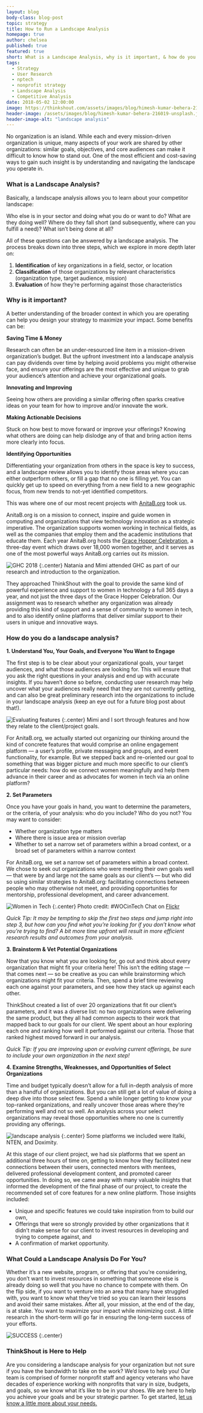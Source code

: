 ```yaml
---
layout: blog
body-class: blog-post
topic: strategy
title: How to Run a Landscape Analysis
homepage: true
author: chelsea
published: true
featured: true
short: What is a Landscape Analysis, why is it important, & how do you do it?
tags:
  - Strategy
  - User Research
  - nptech
  - nonprofit strategy
  - Landscape Analysis
  - Competitive Analysis
date: 2018-05-02 12:00:00
image: https://thinkshout.com/assets/images/blog/himesh-kumar-behera-216019-unsplash.jpg
header-image: /assets/images/blog/himesh-kumar-behera-216019-unsplash.jpg
header-image-alt: "landscape analysis"
---
```


No organization is an island. While each and every mission-driven organization is unique, many aspects of your work are shared by other organizations: similar goals, objectives, and core audiences can make it difficult to know how to stand out. One of the most efficient and cost-saving ways to gain such insight is by understanding and navigating the landscape you operate in.

### What is a Landscape Analysis?
Basically, a landscape analysis allows you to learn about your competitor landscape:

Who else is in your sector and doing what you do or want to do? What are they doing well? Where do they fall short (and subsequently, where can you fulfill a need)? What isn’t being done at all?

All of these questions can be answered by a landscape analysis. The process breaks down into three steps, which we explore in more depth later on:
1. **Identification** of key organizations in a field, sector, or location
2. **Classification** of those organizations by relevant characteristics (organization type, target audience, mission)
3. **Evaluation** of how they’re performing against those characteristics

### Why is it important?
A better understanding of the broader context in which you are operating can help you design your strategy to maximize your impact. Some benefits can be:

**Saving Time & Money**

Research can often be an under-resourced line item in a mission-driven organization’s budget. But the upfront investment into a landscape analysis can pay dividends over time by helping avoid problems you might otherwise face, and ensure your offerings are the most effective and unique to grab your audience’s attention and achieve your organizational goals.

**Innovating and Improving**

Seeing how others are providing a similar offering often sparks creative ideas on your team for how to improve and/or innovate the work.

**Making Actionable Decisions**

Stuck on how best to move forward or improve your offerings? Knowing what others are doing can help dislodge any of that and bring action items more clearly into focus.

**Identifying Opportunities**

Differentiating your organization from others in the space is key to success, and a landscape review allows you to identify those areas where you can either outperform others, or fill a gap that no one is filling yet. You can quickly get up to speed on everything from a new field to a new geographic focus, from new trends to not-yet identified competitors.

This was where one of our most recent projects with [AnitaB.org](https://anitab.org/) took us.

AnitaB.org is on a mission to connect, inspire and guide women in computing and organizations that view technology innovation as a strategic imperative. The organization supports women working in technical fields, as well as the companies that employ them and the academic institutions that educate them. Each year AnitaB.org hosts the [Grace Hopper Celebration](https://ghc.anitab.org/), a three-day event which draws over 18,000 women together, and it serves as one of the most powerful ways AnitaB.org carries out its mission.

![GHC 2018](/assets/images/blog/GHC_2018.jpg)
{:.center}
<span class="caption"><i class="fa fa-caret-up"></i>Natania and Mimi attended GHC as part of our research and introduction to the organization.</span>

They approached ThinkShout with the goal to provide the same kind of powerful experience and support to women in technology a full 365 days a year, and not just the three days of the Grace Hopper Celebration. Our assignment was to research whether any organization was already providing this kind of support and a sense of community to women in tech, and to also identify online platforms that deliver similar support to their users in unique and innovative ways.

### How do you do a landscape analysis?

**1. Understand You, Your Goals, and Everyone You Want to Engage**

The first step is to be clear about your organizational goals, your target audiences, and what those audiences are looking for. This will ensure that you ask the right questions in your analysis and end up with accurate insights. If you haven’t done so before, conducting user research may help uncover what your audiences really need that they are not currently getting, and can also be great preliminary research into the organizations to include in your landscape analysis (keep an eye out for a future blog post about that!).

![Evaluating features](/assets/images/blog/Mimi_Chelsea_Posts.jpg)
{:.center}
<span class="caption"><i class="fa fa-caret-up"></i>Mimi and I sort through features and how they relate to the client/project goals.</span>

For AnitaB.org, we actually started out organizing our thinking around the kind of concrete features that would comprise an online engagement platform — a user’s profile, private messaging and groups, and event functionality, for example. But we stepped back and re-oriented our goal to something that was bigger picture and much more specific to our client’s particular needs: how do we connect women meaningfully and help them advance in their career and as advocates for women in tech via an online platform?

**2. Set Parameters**

Once you have your goals in hand, you want to determine the parameters, or the criteria, of your analysis: who do you include? Who do you not? You may want to consider:
- Whether organization type matters
- Where there is issue area or mission overlap
- Whether to set a narrow set of parameters within a broad context, or a broad set of parameters within a narrow context

For AnitaB.org, we set a narrow set of parameters within a broad context. We chose to seek out organizations who were meeting their own goals well — that were by and large not the same goals as our client’s — but who did so using similar strategies to AnitaB.org: facilitating connections between people who may otherwise not meet, and providing opportunities for mentorship, professional development, and career advancement.

![Women in Tech](/assets/images/blog/WOC_tech_chat.jpg)
{:.center}
<span class="caption"><i class="fa fa-caret-up"></i>Photo credit: #WOCinTech Chat on [Flickr](www.flickr.com)</span>

*Quick Tip: It may be tempting to skip the first two steps and jump right into step 3, but how can you find what you’re looking for if you don’t know what you’re trying to find? A bit more time upfront will result in more efficient research results and outcomes from your analysis.*

**3. Brainstorm & Vet Potential Organizations**

Now that you know what you are looking for, go out and think about every organization that might fit your criteria here! This isn’t the editing stage — that comes next — so be creative as you can while brainstorming which organizations might fit your criteria. Then, spend a brief time reviewing each one against your parameters, and see how they stack up against each other.

ThinkShout created a list of over 20 organizations that fit our client’s parameters, and it was a diverse list: no two organizations were delivering the same product, but they all had common aspects to their work that mapped back to our goals for our client. We spent about an hour exploring each one and ranking how well it performed against our criteria. Those that ranked highest moved forward in our analysis.

*Quick Tip: If you are improving upon or evolving current offerings, be sure to include your own organization in the next step!*

**4. Examine Strengths, Weaknesses, and Opportunities of Select Organizations**

Time and budget typically doesn’t allow for a full in-depth analysis of more than a handful of organizations. But you can still get a lot of value of doing a deep dive into those select few. Spend a while longer getting to know your top-ranked organizations, and really uncover those areas where they’re performing well and not so well. An analysis across your select organizations may reveal those opportunities where no one is currently providing any offerings.

![landscape analysis](/assets/images/blog/anita-b-landscape-analysis.jpg)
{:.center}
<span class="caption"><i class="fa fa-caret-up"></i>Some platforms we included were Italki, NTEN, and Doximity.</span>

At this stage of our client project, we had six platforms that we spent an additional three hours of time on, getting to know how they facilitated new connections between their users, connected mentors with mentees, delivered professional development content, and promoted career opportunities. In doing so, we came away with many valuable insights that informed the development of the final phase of our project, to create the recommended set of core features for a new online platform. Those insights included:
  - Unique and specific features we could take inspiration from to build our own,
  - Offerings that were so strongly provided by other organizations that it didn’t make sense for our client to invest resources in developing and trying to compete against, and
  - A confirmation of market opportunity.

### What Could a Landscape Analysis Do For You?
Whether it’s a new website, program, or offering that you’re considering, you don’t want to invest resources in something that someone else is already doing so well that you have no chance to compete with them. On the flip side, if you want to venture into an area that many have struggled with, you want to know what they’ve tried so you can learn their lessons and avoid their same mistakes. After all, your mission, at the end of the day, is at stake. You want to maximize your impact while minimizing cost. A little research in the short-term will go far in ensuring the long-term success of your efforts.

![SUCCESS](/assets/images/blog/high_five.gif)
{:.center}

### ThinkShout is Here to Help
Are you considering a landscape analysis for your organization but not sure if you have the bandwidth to take on the work? We’d love to help you! Our team is comprised of former nonprofit staff and agency veterans who have decades of experience working with nonprofits that vary in size, budgets, and goals, so we know what it’s like to be in your shoes. We are here to help you achieve your goals and be your strategic partner. To get started, [let us know a little more about your needs.](https://thinkshout.com/contact/)

